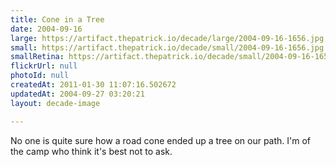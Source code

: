 ```yaml
---
title: Cone in a Tree
date: 2004-09-16
large: https://artifact.thepatrick.io/decade/large/2004-09-16-1656.jpg
small: https://artifact.thepatrick.io/decade/small/2004-09-16-1656.jpg
smallRetina: https://artifact.thepatrick.io/decade/small/2004-09-16-1656@2x.jpg
flickrUrl: null
photoId: null
createdAt: 2011-01-30 11:07:16.502672
updatedAt: 2004-09-27 03:20:21
layout: decade-image

---
```

No one is quite sure how a road cone ended up a tree on our path. I'm of the camp who think it's best not to ask.
